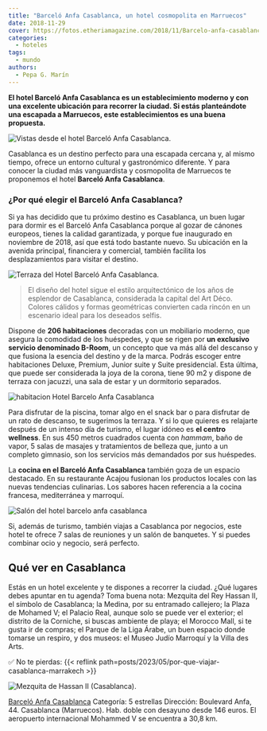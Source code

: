 ```yaml
---
title: "Barceló Anfa Casablanca, un hotel cosmopolita en Marruecos"
date: 2018-11-29
cover: https://fotos.etheriamagazine.com/2018/11/Barcelo-anfa-casablanca-2.jpg
categories: 
  - hoteles
tags: 
  - mundo
authors: 
  - Pepa G. Marín
---
```


**El hotel Barceló Anfa Casablanca es un establecimiento moderno y con una excelente 
ubicación para recorrer la ciudad. Si estás planteándote una escapada a Marruecos, este 
establecimientos es una buena propuesta.** 

![Vistas desde el hotel Barceló Anfa Casablanca.](https://fotos.etheriamagazine.com/2018/11/Barcelo-anfa-casablanca-2.jpg "Vistas desde el hotel Barceló Anfa Casablanca.")

Casablanca es un destino perfecto para una escapada cercana y, al mismo tiempo, ofrece 
un entorno cultural y gastronómico diferente. Y para conocer la ciudad más vanguardista 
y cosmopolita de Marruecos te proponemos el hotel **Barceló Anfa Casablanca**. 

### ¿Por qué elegir el Barceló Anfa Casablanca?

Si ya has decidido que tu próximo destino es Casablanca, un buen lugar para dormir es el 
Barceló Anfa Casablanca porque al gozar de cánones europeos, tienes la calidad 
garantizada, y porque fue inaugurado en noviembre de 2018, así que está todo bastante 
nuevo. Su ubicación en la avenida principal, financiera y comercial, también facilita 
los desplazamientos para visitar el destino. 

![Terraza del Hotel Barceló Anfa Casablanca.](https://fotos.etheriamagazine.com/2018/11/Barcelo-anfa-casablanca-1.jpg "Terraza del Hotel Barceló Anfa Casablanca.")

> El diseño del hotel sigue el estilo arquitectónico de los años de esplendor de 
> Casablanca, considerada la capital del Art Déco. Colores cálidos y formas geométricas 
> convierten cada rincón en un escenario ideal para los deseados selfis. 

Dispone de **206 habitaciones** decoradas con un mobiliario moderno, que asegura la 
comodidad de los huéspedes, y que se rigen por **un exclusivo servicio denominado 
B-Room**, un concepto que va más allá del descanso y que fusiona la esencia del destino 
y de la marca. Podrás escoger entre habitaciones Deluxe, Premium, Junior suite y Suite 
presidencial. Esta última, que puede ser considerada la joya de la corona, tiene 90 m2 y 
dispone de terraza con jacuzzi, una sala de estar y un dormitorio separados. 

![habitacion Hotel Barcelo Anfa Casablanca](https://fotos.etheriamagazine.com/2018/11/Barcelo-anfa-casablanca-habitacion.jpg "Habitación del hotel Barceló Anfa Casablanca.")

Para disfrutar de la piscina, tomar algo en el snack bar o para disfrutar de un rato de 
descanso, te sugerimos la terraza. Y si lo que quieres es relajarte después de un 
intenso día de turismo, el lugar idóneo es **el centro wellness**. En sus 450 metros 
cuadrados cuenta con _hammam_, baño de vapor, 5 salas de masajes y tratamientos de 
belleza que, junto a un completo gimnasio, son los servicios más demandados por sus 
huéspedes. 

La **cocina en el Barceló Anfa Casablanca** también goza de un espacio destacado. En su 
restaurante Acajou fusionan los productos locales con las nuevas tendencias culinarias. 
Los sabores hacen referencia a la cocina francesa, mediterránea y marroquí. 

![Salón del hotel barcelo anfa casablanca](https://fotos.etheriamagazine.com/2018/11/Barcelo-anfa-casablanca-restaurante.jpg "Bar del Hotel Barceló Anfa Casablanca.")

Si, además de turismo, también viajas a Casablanca por negocios, este hotel te ofrece 7 
salas de reuniones y un salón de banquetes. Y si puedes combinar ocio y negocio, será 
perfecto. 

## Qué ver en Casablanca

Estás en un hotel excelente y te dispones a recorrer la ciudad. ¿Qué lugares debes 
apuntar en tu agenda? Toma buena nota: Mezquita del Rey Hassan II, el símbolo de 
Casablanca; la Medina, por su entramado callejero; la Plaza de Mohamed V; el Palacio 
Real, aunque solo se puede ver el exterior; el distrito de la Corniche, si buscas 
ambiente de playa; el Morocco Mall, si te gusta ir de compras; el Parque de la Liga 
Árabe, un buen espacio donde tomarse un respiro, y dos museos: el Museo Judío Marroquí y 
la Villa des Arts. 

✅ No te pierdas: {{< reflink path=posts/2023/05/por-que-viajar-casablanca-marrakech >}} 

![Mezquita de Hassan II (Casablanca).](https://fotos.etheriamagazine.com/2018/11/mezquita-de-hassan-ii.jpg "Mezquita de Hassan II (Casablanca).")

[Barceló Anfa 
Casablanca](https://www.barcelo.com/es/barcelo-hotels/hoteles/marruecos/casablanca/barcelo-anfa-casablanca/) 
Categoría: 5 estrellas Dirección: Boulevard Anfa, 44. Casablanca (Marruecos). Hab. doble 
con desayuno desde 146 euros. El aeropuerto internacional Mohammed V se encuentra a 30,8 
km.
